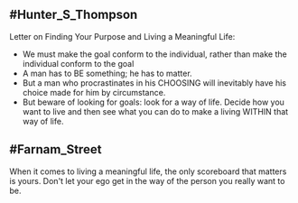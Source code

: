 ## #Hunter_S_Thompson

Letter on Finding Your Purpose and Living a Meaningful Life:

- We must make the goal conform to the individual, rather than make the individual conform to the goal
- A man has to BE something; he has to matter.
- But a man who procrastinates in his CHOOSING will inevitably have his choice made for him by circumstance.
- But beware of looking for goals: look for a way of life. Decide how you want to live and then see what you can do to make a living WITHIN that way of life. 

## #Farnam_Street
When it comes to living a meaningful life, the only scoreboard that matters is yours. Don't let your ego get in the way of the person you really want to be.